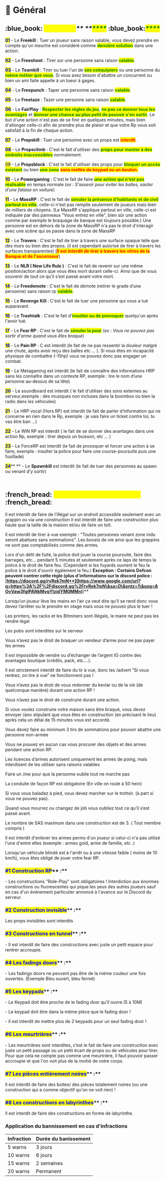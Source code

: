 # 📄 Général

## :blue\_book: _<mark style="color:yellow;">**Les Bases**</mark>** **<mark style="color:green;">****</mark>_ :blue\_book:_<mark style="color:green;">****</mark>_

<mark style="color:blue;">**01**</mark> - Le **Freekill** : Tuer un joueur sans raison valable, vous devez prendre en compte qu'un meurtre est considéré comme <mark style="color:green;">**dernière solution**</mark> dans une action.

<mark style="color:blue;">**02**</mark> - Le **Freeshoot** : Tirer sur une personne sans raison <mark style="color:green;">**valable**</mark>.&#x20;

<mark style="color:blue;">**03**</mark> - Le **Teamkill** : Tirer ou tuer l'un de <mark style="color:green;">**ses coéquipiers**</mark> ou une personne du <mark style="color:green;">**même métier que vous**</mark>. Si vous avez besoin d'abattre un concurrent ou bien un ami faite appelle à un tueur à gages.

<mark style="color:blue;">**04**</mark> - Le **Freepunch** : Taper une personne sans raison <mark style="color:green;">**valable**</mark>.

<mark style="color:blue;">**05**</mark> - Le **Freetaze** : Tazer une personne sans raison <mark style="color:green;">**valable**</mark>.

<mark style="color:blue;">**06**</mark> - Le **FairPlay** : <mark style="color:green;">**Respecter les règles du jeu**</mark>, <mark style="color:green;">**ne pas ce donner tous les avantages**</mark> et <mark style="color:green;">**donner une chance au plus petit de pouvoir s'en sortir**</mark>. Le but d'une action n'est pas de se finir en quelques minutes, mais bien d'allonger celle-ci afin de prendre plus de plaisir et que votre Rp vous soit satisfait à la fin de chaque action.

<mark style="color:blue;">**07**</mark> - Le **Propskill** : Tuer une personne avec un props est <mark style="color:red;">**interdit**</mark>.

<mark style="color:blue;">**08**</mark> - Le **Propsclimb** : C'est le fait d'utiliser des <mark style="color:green;">**props pour monter à des endroits inaccessibles**</mark> normalement.

<mark style="color:blue;">09</mark> - Le **Propsblock** : C'est le fait d'utiliser des props pour <mark style="color:green;">**bloquer un accès existant**</mark> ou bien <mark style="color:green;">**une zone**</mark> <mark style="color:red;">**sans mettre de keypad ou un bouton.**</mark>

<mark style="color:blue;">**10**</mark> - Le **Powergaming** : C'est le fait de faire <mark style="color:green;">**une action qui n'est pas réalisable**</mark> en temps normale (_ex : S'asseoir pour éviter les balles, sauter d'une falaise en voiture_)

<mark style="color:blue;">**11**</mark> - Le **MassRP** : C'est le fait de <mark style="color:green;">**simuler la présence d'habitants et de civil partout en ville**</mark>, celle-ci n'est pas remplie seulement de joueurs mais bien de milliers de citoyens. (Le MassRP s'applique partout en ville, celle-ci est indiquée par des panneaux "Vous entrez en ville", bien sûr une action comme par exemple le braquage de banque est toujours possible.) Une personne est en dehors de la zone de MassRP n'a pas le droit d'interagir avec une scène qui se passe dans la zone de MassRP

<mark style="color:blue;">**12**</mark> - Le **Travers** : C'est le fait de tirer à travers une surface opaque telle que des murs ou bien des propos. (il est cependant autorisé de tirer à travers les surfaces transparentes) (<mark style="color:red;">**Il est interdit de tirer à travers les vitres de la Banque et de l'ascenseur**</mark>)

<mark style="color:blue;">**13**</mark> - Le **NLR ( New Life Rule )** : C'est le fait de revenir sur une même position/action alors que vous êtes mort durant celle-ci. Ainsi que de vous souvenir de tout ce qu’il s’est passé avant votre mort.

<mark style="color:blue;">**14**</mark> - Le **Freedemote** : C'est le fait de démote (retirer le grade d’une personne) sans raison rp <mark style="color:green;">**valable**</mark>.

<mark style="color:blue;">**15**</mark> - Le **Revenge Kill** : C'est le fait de tuer une personne qui vous a tué auparavant.

<mark style="color:blue;">**16**</mark> - Le **Trashtalk** : C'est le fait d'<mark style="color:green;">**insulter ou de provoquer**</mark> quelqu'un après l'avoir tué.

<mark style="color:blue;">**17**</mark> - Le **Fear RP** : C'est le fait de <mark style="color:green;">**simuler la peur**</mark> (_ex : Vous ne pouvez pas sortir d'arme quand vous êtes braqué_)

<mark style="color:blue;">**18**</mark> - Le **Pain RP** : C est interdit (le fait de ne pas ressentir la douleur malgré une chute, après avoir reçu des balles etc … ). Si vous êtes en incapacité physique de combattre (-15hp) vous ne pouvez donc pas engager un combat.

<mark style="color:blue;">**19**</mark> - Le Metagaming est interdit (le fait de connaître des informations HRP sans les connaître dans un contexte RP, exemple : lire le nom d’une personne au-dessus de sa tête)

<mark style="color:blue;">**20**</mark> - Le soundboard est interdit ( le fait d'utiliser des sons externes au serveur,exemple : des musiques non incluses dans la boombox ou bien la radio dans les véhicules)

<mark style="color:blue;">**21**</mark> - Le HRP vocal (Hors RP) est interdit (le fait de parler d’information qui ne concerne en rien dans le Rp, exemple : je vais faire un ticket contre toi, tu vas être ban …)

<mark style="color:blue;">**22**</mark> - Le WIN RP est interdit ( le fait de se donner des avantages dans une action Rp, exemple : tirer depuis un buisson, etc ... )

<mark style="color:blue;">**23**</mark> - Le ForceRP est interdit (le fait de provoquer et forcer une action à se faire, exemple : insulter la police pour faire une course-poursuite puis une fusillade)

<mark style="color:blue;">**24**</mark>** ** - Le **Spawnkill** est interdit (le fait de tuer des personnes au spawn ou venant d’y sortir)



\
:french\_bread: <mark style="color:green;"></mark> <mark style="color:yellow;">Règles Inclus sur le serveur</mark> <mark style="color:green;"></mark> :french\_bread:
---------------------------------------------------------------------------------------------------------------------------------------------------------------------



Il est interdit de faire de l’illégal sur un endroit accessible seulement avec un grappin ou via une construction Il est interdit de faire une construction plus haute que la taille de la maison et/ou de faire un toit.

Il est interdit de tirer à vue exemple : "Toutes personnes venant zone indu seront abattues sans sommations". Les boosts de vie ainsi que les grappins ne sont pas comptabilisés comme des armes.

Lors d'un délit de fuite, la police doit jouer la course poursuite, faire des barrages, etc... pendant 5 minutes et seulement après ce laps de temps la police à le droit de faire feu. (Cependant si les fuyards ouvrent le feu la police à le droit d'ouvrir également le feu.) **Exception : Certains Defcon peuvent contrer cette règle (plus d'informations sur le discord police :** [**https://discord.gg/rvRek7mN**](https://www.google.com/url?q=https%3A%2F%2Fdiscord.gg%2FrvRek7mN\&sa=D\&sntz=1\&usg=AOvVaw3fgIPANkMvqYlzidYM0MMn)**)**

Lorsqu’un joueur lève les mains en l’air ça veut dire qu’il se rend donc vous devez l’arrêter ou le prendre en otage mais vous ne pouvez plus le tuer !

Les printers, les racks et les Bitminers sont illégals, le maire ne peut pas les rendre légal

Les pubs sont interdites sur le serveur

Vous n’avez pas le droit de braquer un vendeur d’arme pour ne pas payer les armes

Il est impossible de vendre ou d’échanger de l’argent IG contre des avantages boutique (crédits, pack, etc….).

Il est strictement interdit de faire du tir à vue, donc les /advert “Si vous rentrez, on tire à vue” ne fonctionnent pas !

Vous n’avez pas le droit de vous redonner du kevlar ou de la vie (de quelconque manière) durant une action RP !

Vous n’avez pas le droit de construire durant une action.

Si vous voulez construire votre maison sans être braqué, vous devez envoyer /ano stipulant que vous êtes en construction (en précisant le lieu) après cela un délai de 15 minutes vous est accordé.

Vous devez faire au minimum 3 tirs de sommations pour pouvoir abattre une personne non-armée

Vous ne pouvez en aucun cas vous procurer des objets et des armes pendant une action RP.

Les licences d’armes autorisent uniquement les armes de poing, mais interdisent de les utiliser sans raisons valables

Faire un /me pour que la personne oublie tout ne marche pas

La conduite de façon RP est obligatoire (En ville on roule à 50 hein)

Si vous vous baladez à pied, vous devez marcher sur le trottoir. (à part si vous ne pouvez pas).

Quand vous mourrez ou changez de job vous oubliez tout ce qu’il s’est passé avant.

Le nombre de SAS maximum dans une construction est de 3. ( Tout membre compris )

Il est interdit d'enlever les armes perms d'un joueur si celui-ci n'a pas utilisé l'une d'entre elles (exemple : armes gold, arme de famille, etc .)

Lorsqu'un véhicule blindé est à l'arrêt ou à une vitesse faible ( moins de 10 km/h), vous êtes obligé de jouer votre fear RP.



### <mark style="color:blue;">**#1 Construction RP**</mark>** :**

\- Les constructions "Role-Play" sont obligatoires ! Interdiction aux énormes constructions ou fluorescentes qui pique les yeux des autres joueurs sauf en cas d'un événement particulier annoncé à l'avance sur le Discord du serveur.

### <mark style="color:blue;">**#2 Construction invisible**</mark>** :**

Les props invisibles sont interdits

### <mark style="color:blue;">**#3 Constructions en tunnel**</mark>** :**

\- Il est interdit de faire des constructions avec juste un petit espace pour rentrer accroupie.

### <mark style="color:blue;">**#4 Les fadings doors**</mark>** :**

\- Les fadings doors ne peuvent pas être de la même couleur une fois ouvertes. (Exemple Bleu ouvert, bleu fermé)

### <mark style="color:blue;">**#5 Les keypads**</mark>** :**

\- Le Keypad doit être proche de le fading door qu’il ouvre.(5 à 10M)

\- Le keypad doit être dans la même pièce que le fading door !

\- Il est interdit de mettre plus de 2 keypads pour un seul fading door !

### <mark style="color:blue;">**#6 Les meurtrières**</mark>** :**

\- Les meurtrières sont interdites, c’est le fait de faire une construction avec juste un petit passage ou un petit écart de props ou de véhicules pour tirer. Pour que cela ne compte pas comme une meurtrière, il faut pouvoir passer accroupie et que l'on voit plus de la moitié de votre corps.

### <mark style="color:blue;">**#7 Les pièces entièrement noires**</mark>** :**

Il est interdit de faire des boites/ des pièces totalement noires (ou une construction qui a comme objectif qu'on ne voit rien) !

### <mark style="color:blue;">**#8 Les constructions en labyrinthes**</mark>** :**

Il est interdit de faire des constructions en forme de labyrinthe.

### Application du bannissement en cas d'infractions

| Infraction | Durée du banissement |
| ---------- | -------------------- |
| 5 warns    | 3 jours              |
| 10 warns   | 6 jours              |
| 15 warns   | 2 semaines           |
| 20 warns   | Permanent            |
